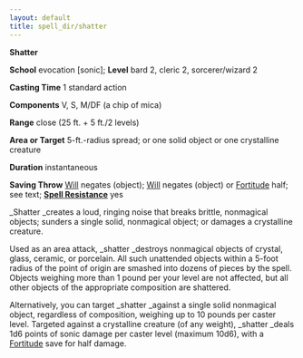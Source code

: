 ```yaml
---
layout: default
title: spell_dir/shatter
---
```

 **Shatter**

**School** evocation [sonic]; **Level** bard 2, cleric 2, sorcerer/wizard 2

**Casting Time** 1 standard action

**Components** V, S, M/DF (a chip of mica)

**Range** close (25 ft. + 5 ft./2 levels)

**Area or Target** 5-ft.-radius spread; or one solid object or one crystalline creature

**Duration** instantaneous

**Saving Throw** [Will](../combat#_will) negates (object); [Will](../combat#_will) negates (object) or [Fortitude](../combat#_fortitude) half; see text; **[Spell Resistance](../glossary#_spell-resistance)** yes

_Shatter _creates a loud, ringing noise that breaks brittle, nonmagical objects; sunders a single solid, nonmagical object; or damages a crystalline creature.

Used as an area attack, _shatter _destroys nonmagical objects of crystal, glass, ceramic, or porcelain. All such unattended objects within a 5-foot radius of the point of origin are smashed into dozens of pieces by the spell. Objects weighing more than 1 pound per your level are not affected, but all other objects of the appropriate composition are shattered.

Alternatively, you can target _shatter _against a single solid nonmagical object, regardless of composition, weighing up to 10 pounds per caster level. Targeted against a crystalline creature (of any weight), _shatter _deals 1d6 points of sonic damage per caster level (maximum 10d6), with a [Fortitude](../combat#_fortitude) save for half damage.

